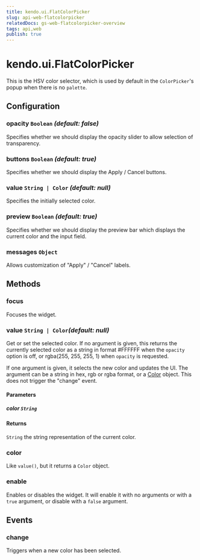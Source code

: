 ```yaml
---
title: kendo.ui.FlatColorPicker
slug: api-web-flatcolorpicker
relatedDocs: gs-web-flatcolorpicker-overview
tags: api,web
publish: true
---
```


# kendo.ui.FlatColorPicker

This is the HSV color selector, which is used by default in the
`ColorPicker`'s popup when there is no `palette`.

## Configuration

### opacity `Boolean` *(default: false)*

Specifies whether we should display the opacity slider to allow
selection of transparency.

### buttons `Boolean` *(default: true)*

Specifies whether we should display the Apply / Cancel buttons.

### value `String | Color` *(default: null)*

Specifies the initially selected color.

### preview `Boolean` *(default: true)*

Specifies whether we should display the preview bar which displays the
current color and the input field.

### messages `Object`

Allows customization of "Apply" / "Cancel" labels.

## Methods

### focus

Focuses the widget.

### value `String | Color`*(default: null)*

Get or set the selected color. If no argument is given, this returns the
currently selected color as a string in format #FFFFFF when the `opacity`
option is off, or rgba(255, 255, 255, 1) when `opacity` is requested.

If one argument is given, it selects the new color and updates the UI.  The
argument can be a string in hex, rgb or rgba format, or a [Color][] object.
This does not trigger the "change" event.

#### Parameters

##### color `String`

#### Returns

`String` the string representation of the current color.

### color

Like `value()`, but it returns a `Color` object.

### enable

Enables or disables the widget.  It will enable it with no arguments
or with a `true` argument, or disable with a `false` argument.

## Events

### change

Triggers when a new color has been selected.

[parseColor]: ../framework/kendo#parseColor
[Color]: ../framework/kendo#Color
